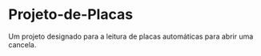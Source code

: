 # Projeto-de-Placas
Um projeto designado para a leitura de placas automáticas para abrir uma cancela.
